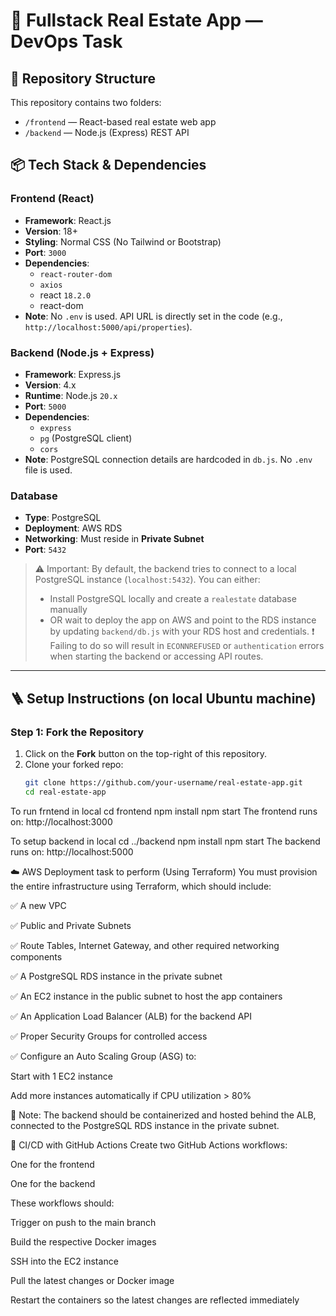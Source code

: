 # 🚀 Fullstack Real Estate App — DevOps Task

## 🧱 Repository Structure

This repository contains two folders:

- `/frontend` — React-based real estate web app
- `/backend` — Node.js (Express) REST API

## 📦 Tech Stack & Dependencies

### Frontend (React)
- **Framework**: React.js
- **Version**: 18+
- **Styling**: Normal CSS (No Tailwind or Bootstrap)
- **Port**: `3000`
- **Dependencies**:  
  - `react-router-dom`
  - `axios`
  - react `18.2.0`
  - react-dom
- **Note**: No `.env` is used. API URL is directly set in the code (e.g., `http://localhost:5000/api/properties`).

### Backend (Node.js + Express)
- **Framework**: Express.js
- **Version**: 4.x
- **Runtime**: Node.js `20.x`
- **Port**: `5000`
- **Dependencies**:
  - `express`
  - `pg` (PostgreSQL client)
  - `cors`
- **Note**: PostgreSQL connection details are hardcoded in `db.js`. No `.env` file is used.


### Database
- **Type**: PostgreSQL
- **Deployment**: AWS RDS
- **Networking**: Must reside in **Private Subnet**
- **Port**: `5432`

> ⚠️ Important:
> By default, the backend tries to connect to a local PostgreSQL instance (`localhost:5432`). 
> You can either:
> - Install PostgreSQL locally and create a `realestate` database manually
> - OR wait to deploy the app on AWS and point to the RDS instance by updating `backend/db.js` with your RDS host and credentials.
> ❗ Failing to do so will result in `ECONNREFUSED` or `authentication` errors when starting the backend or accessing API routes.


---

## 🪜 Setup Instructions (on local Ubuntu machine)

### Step 1: Fork the Repository

1. Click on the **Fork** button on the top-right of this repository.
2. Clone your forked repo:
   ```bash
   git clone https://github.com/your-username/real-estate-app.git
   cd real-estate-app

To run frntend in local
cd frontend
npm install
npm start
The frontend runs on: http://localhost:3000

To setup backend in local
cd ../backend
npm install
npm start
The backend runs on: http://localhost:5000

☁️ AWS Deployment task to perform (Using Terraform)
You must provision the entire infrastructure using Terraform, which should include:

✅ A new VPC

✅ Public and Private Subnets

✅ Route Tables, Internet Gateway, and other required networking components

✅ A PostgreSQL RDS instance in the private subnet

✅ An EC2 instance in the public subnet to host the app containers

✅ An Application Load Balancer (ALB) for the backend API

✅ Proper Security Groups for controlled access

✅ Configure an Auto Scaling Group (ASG) to:

Start with 1 EC2 instance

Add more instances automatically if CPU utilization > 80%

🧠 Note: The backend should be containerized and hosted behind the ALB, connected to the PostgreSQL RDS instance in the private subnet.

🔁 CI/CD with GitHub Actions
Create two GitHub Actions workflows:

One for the frontend

One for the backend

These workflows should:

Trigger on push to the main branch

Build the respective Docker images

SSH into the EC2 instance

Pull the latest changes or Docker image

Restart the containers so the latest changes are reflected immediately